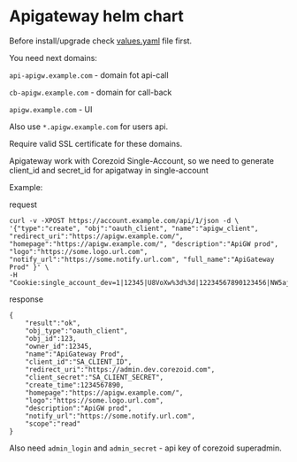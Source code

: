# Apigateway helm chart

Before install/upgrade check [values.yaml](values.yaml) file first.

You need next domains:

`api-apigw.example.com` - domain fot api-call

`cb-apigw.example.com` - domain for call-back

`apigw.example.com` - UI

Also use `*.apigw.example.com` for users api.

Require valid SSL certificate for these domains.

Apigateway work with Corezoid Single-Account, so we need to generate client_id and secret_id for apigatway in single-account

Example:

request

```
curl -v -XPOST https://account.example.com/api/1/json -d \
'{"type":"create", "obj":"oauth_client", "name":"apigw_client", "redirect_uri":"https://apigw.example.com/", "homepage":"https://apigw.example.com/", "description":"ApiGW prod", "logo":"https://some.logo.url.com", "notify_url":"https://some.notify.url.com", "full_name":"ApiGateway Prod" }' \
-H "Cookie:single_account_dev=1|12345|U8VoXw%3d%3d|12234567890123456|NW5ajk8PUcXzpJRZOj9WtpgVIjxflS2mHb1sj4Le"
```

response

```
{
	"result":"ok",
	"obj_type":"oauth_client",
	"obj_id":123,
	"owner_id":12345,
	"name":"ApiGateway Prod",
	"client_id":"SA_CLIENT_ID",
	"redirect_uri":"https://admin.dev.corezoid.com",
	"client_secret":"SA_CLIENT_SECRET",
	"create_time":1234567890,
	"homepage":"https://apigw.example.com/",
	"logo":"https://some.logo.url.com",
	"description":"ApiGW prod",
	"notify_url":"https://some.notify.url.com",
	"scope":"read"
}
```

Also need `admin_login` and `admin_secret` - api key of corezoid superadmin.
